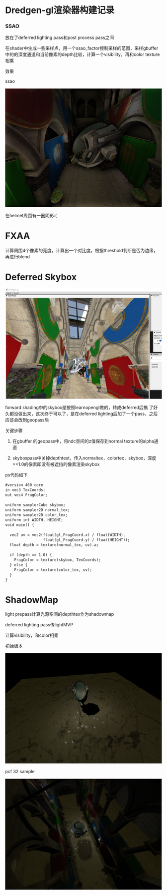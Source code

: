 # Dredgen-gl渲染器构建记录

### SSAO

放在了deferred lighting pass和post process pass之间


在shader中生成一些采样点，用一个ssao_factor控制采样的范围，采样gbuffer中的的深度通道和当前像素的depth比较，计算一个visibility，再和color texture相乘

效果

ssao 

![](figs/ao1.png)

在helmet周围有一圈阴影:(


# FXAA

计算周围4个像素的亮度，计算出一个对比度，根据threshold判断是否为边缘，再进行blend

# Deferred Skybox


![](figs/skybox2.png)


forward shading中的skybox是按照learnopengl做的，转成deferred后搞
了好久都没做出来，这次终于可以了，是在deferred lighting后加了一个pass，之后应该会改到geopass后

关键步骤


1. 在gbuffer 的geopass中，将ndc空间的z值保存到normal texture的alpha通道


2. skyboxpass中关掉depthtest，传入normaltex，colortex，skybox，深度==1.0的像素即没有被遮挡的像素渲染skybox


ps代码如下
~~~
#version 460 core
in vec3 TexCoords;
out vec4 FragColor;

uniform samplerCube skybox;
uniform sampler2D normal_tex;
uniform sampler2D color_tex;
uniform int WIDTH, HEIGHT;
void main() {

  vec2 uv = vec2(float(gl_FragCoord.x) / float(WIDTH),
                 float(gl_FragCoord.y) / float(HEIGHT));
  float depth = texture(normal_tex, uv).a;

  if (depth == 1.0) {
    FragColor = texture(skybox, TexCoords);
  } else {
    FragColor = texture(color_tex, uv);
  }
}
~~~

# ShadowMap

light prepass计算光源空间的depthtex作为shadowmap

deferred lighting pass传lightMVP

计算visibility，和color相乘

初始版本

![](figs/sm.png)

pcf 32 sample

![](figs/pcf.png)


